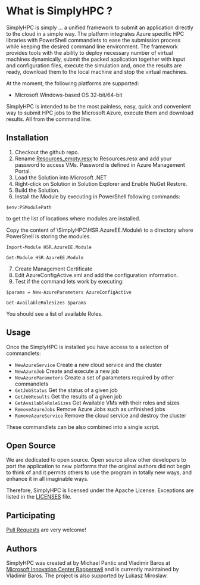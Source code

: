 What is SimplyHPC ?
============

SimplyHPC is simply ... a unified framework to submit an application directly to the cloud in a simple way. 
The platform integrates Azure specific HPC libraries with PowerShell commandlets to ease the submission process while keeping 
the desired command line environment. The framework provides tools with the ability to deploy necessary number of virtual machines dynamically, 
submit the packed application together with input and configuration files, execute the simulation and, once the results are ready, 
download them to the local machine and stop the virtual machines. 

At the moment, the following platforms are supported:

- Microsoft Windows-based OS 32-bit/64-bit

SimplyHPC is intended to be the most painless, easy, quick and convenient way
to submit HPC jobs to the Microsoft Azure, execute them and download results. 
All from the command line.

Installation
-----

1. Checkout the github repo.
2. Rename [Resources_empty.resx](https://github.com/vbaros/SimplyHPC/blob/master/Controller/Properties/Resources_empty.resx) to Resources.resx
and add your password to access VMs.
Password is defined in Azure Management Portal.
3. Load the Solution into Microsoft .NET
4. Right-click on Solution in Solution Explorer and Enable NuGet Restore.
5. Build the Solution.
6. Install the Module by executing in PowerShell following commands:
  
  `$env:PSModulePath`
  
 to get the list of locations where modules are installed. 

  Copy the content of <repo>\SimplyHPC\HSR.AzureEE.Module\ to a directory where PowerShell is storing the modules.
  
  `Import-Module HSR.AzureEE.Module`

  `Get-Module HSR.AzureEE.Module`
  
7. Create Management Certificate
8. Edit AzureConfigActive.xml and add the configuration information.
9. Test if the command lets work by executing:

`$params = New-AzureParameters AzureConfigActive`

`Get-AvailableRoleSizes $params`

You should see a list of available Roles.
  
Usage
-----
Once the SimplyHPC is installed you have access to a selection of commandlets:

* `NewAzureService` Create a new cloud service and the cluster 
* `NewAzureJob` Create and execute a new job 
* `NewAzureParameters` Create a set of parameters required by other commandlets    
* `GetJobStatus` Get the status of a given job    
* `GetJobResults` Get the results of a given job  
* `GetAvailableRoleSizes` Get Available VMs with their roles and sizes 
* `RemoveAzureJobs` Remove Azure Jobs such as unfinished jobs 
* `RemoveAzureService` Remove the cloud service and destroy the cluster 

These commandlets can be also combined into a single script. 

Open Source
-----------
We are dedicated to open source. Open source allow other
developers to port the application to new platforms that the original
authors did not begin to think of and it permits others to use the program in totally new ways, and enhance it in all imaginable ways.

Therefore, SimplyHPC is licensed under the Apache License. Exceptions are listed in the
[LICENSES](https://github.com/vbaros/SimplyHPC/blob/master/LICENSE) file.

Participating
-------------

[Pull Requests](https://help.github.com/articles/using-pull-requests)
are very welcome!

Authors
-------

SimplyHPC was created at by Michael Pantic and Vladimir Baros at [Microsoft Innovation Center Rapperswil](www.msic.ch) and is currently maintained by Vladimir Baros. The project is also supported by Lukasz Miroslaw.
